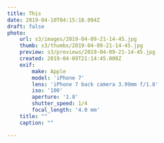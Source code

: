 ```yaml
---
title: This
date: 2019-04-10T04:15:18.094Z
draft: false
photo:
    url: s3/images/2019-04-09-21-14-45.jpg
    thumb: s3/thumbs/2019-04-09-21-14-45.jpg
    preview: s3/previews/2019-04-09-21-14-45.jpg
    created: 2019-04-09T21:14:45.000Z
    exif:
        make: Apple
        model: 'iPhone 7'
        lens: 'iPhone 7 back camera 3.99mm f/1.8'
        iso: '100'
        aperture: '1.8'
        shutter_speed: 1/4
        focal_length: '4.0 mm'
    title: ""
    caption: ""

---
```

